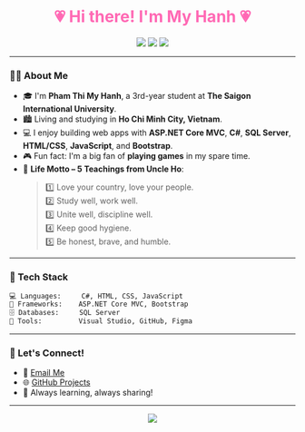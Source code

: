 
<h1 align="center" style="color:#ff69b4;">💗 Hi there! I'm My Hanh 💗</h1>

<p align="center">
  <img src="https://img.shields.io/badge/Gender-Female-ff69b4" />
  <img src="https://img.shields.io/badge/Location-HoChiMinh--City-violet" />
  <img src="https://img.shields.io/badge/Language-C%23%20%7C%20HTML%20%7C%20CSS%20%7C%20JS-ffb6c1" />
</p>

---

### 👩‍💻 About Me

- 🎓 I'm **Pham Thi My Hanh**, a 3rd-year student at **The Saigon International University**.  
- 🏙 Living and studying in **Ho Chi Minh City, Vietnam**.  
- 💻 I enjoy building web apps with **ASP.NET Core MVC**, **C#**, **SQL Server**, **HTML/CSS**, **JavaScript**, and **Bootstrap**.  
- 🎮 Fun fact: I'm a big fan of **playing games** in my spare time.  
- 🌟 **Life Motto – 5 Teachings from Uncle Ho**:  
  > 1️⃣ Love your country, love your people.  
  > 2️⃣ Study well, work well.  
  > 3️⃣ Unite well, discipline well.  
  > 4️⃣ Keep good hygiene.  
  > 5️⃣ Be honest, brave, and humble.  

---

### 🌷 Tech Stack

```bash
💻 Languages:     C#, HTML, CSS, JavaScript
🧰 Frameworks:    ASP.NET Core MVC, Bootstrap
🗄️ Databases:     SQL Server
🎨 Tools:         Visual Studio, GitHub, Figma
```

---

### 🌸 Let's Connect!

- 💌 [Email Me](mailto:phamthimyhanh@example.com)
- 🌐 [GitHub Projects](https://github.com/hanhptm123)
- 💖 Always learning, always sharing!

---

<p align="center">
  <img src="https://capsule-render.vercel.app/api?type=wave&color=ffb6c1&height=100&section=footer"/>
</p>
